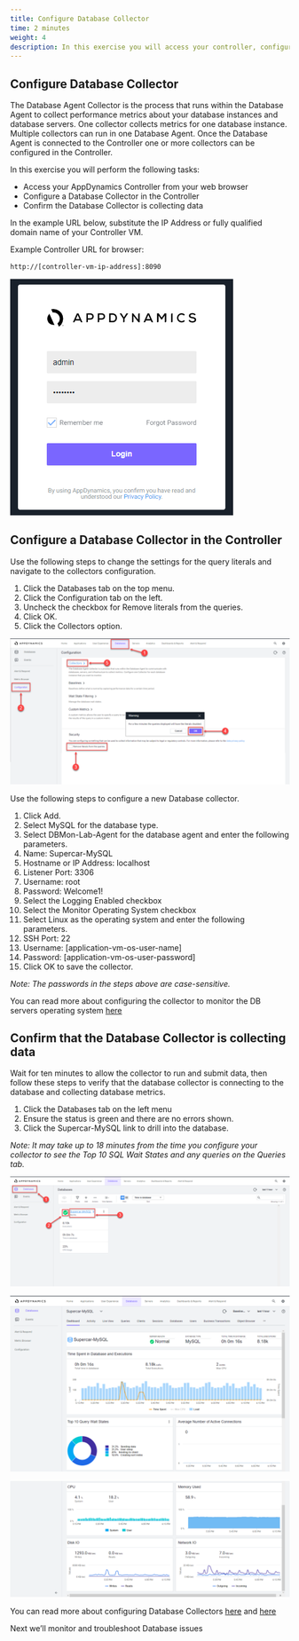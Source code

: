 ```yaml
---
title: Configure Database Collector
time: 2 minutes
weight: 4
description: In this exercise you will access your controller, configure a database collector, and confirm the database collector is collecting.
---
```


## Configure Database Collector

The Database Agent Collector is the process that runs within the Database Agent to collect performance metrics about your database instances and database servers. One collector collects metrics for one database instance. Multiple collectors can run in one Database Agent. Once the Database Agent is connected to the Controller one or more collectors can be configured in the Controller.

In this exercise you will perform the following tasks:

- Access your AppDynamics Controller from your web browser
- Configure a Database Collector in the Controller
- Confirm the Database Collector is collecting data

In the example URL below, substitute the IP Address or fully qualified domain name of your Controller VM.

Example Controller URL for browser:

```bash
http://[controller-vm-ip-address]:8090
```

![Controller Login](images/controller-login.png)

## Configure a Database Collector in the Controller

Use the following steps to change the settings for the query literals and navigate to the collectors configuration.

1. Click the Databases tab on the top menu.
2. Click the Configuration tab on the left.
3. Uncheck the checkbox for Remove literals from the queries.
4. Click OK.
5. Click the Collectors option.

![Configuration](images/05-db-dashboard-01.png)

Use the following steps to configure a new Database collector.

1. Click Add.
2. Select MySQL for the database type.
3. Select DBMon-Lab-Agent for the database agent and enter the following parameters.
4. Name: Supercar-MySQL
5. Hostname or IP Address: localhost
6. Listener Port: 3306
7. Username: root
8. Password: Welcome1!
9. Select the Logging Enabled checkbox
10. Select the Monitor Operating System checkbox
11. Select Linux as the operating system and enter the following parameters.
12. SSH Port: 22
13. Username: [application-vm-os-user-name]
14. Password: [application-vm-os-user-password]
15. Click OK to save the collector.

_Note: The passwords in the steps above are case-sensitive._

You can read more about configuring the collector to monitor the DB servers operating system [here](<need the confluence page for this? original link was https://docs.appdynamics.com/appd/23.x/latest/en/database-visibility/add-database-collectors/configure-the-database-agent-to-monitor-server-hardware>)

## Confirm that the Database Collector is collecting data

Wait for ten minutes to allow the collector to run and submit data, then follow these steps to verify that the database collector is connecting to the database and collecting database metrics.

1. Click the Databases tab on the left menu
2. Ensure the status is green and there are no errors shown.
3. Click the Supercar-MySQL link to drill into the database.

_Note: It may take up to 18 minutes from the time you configure your collector to see the Top 10 SQL Wait States and any queries on the Queries tab._

![Application](images/05-db-dashboard-03.png)

![Application](images/05-db-dashboard-04.png)

![Application](images/05-db-dashboard-05.png)

You can read more about configuring Database Collectors [here](https://docs.appdynamics.com/appd/23.x/latest/en/database-visibility/add-database-collectors) and [here](https://docs.appdynamics.com/appd/23.x/latest/en/database-visibility/add-database-collectors/configure-mysql-collectors)

Next we’ll monitor and troubleshoot Database issues